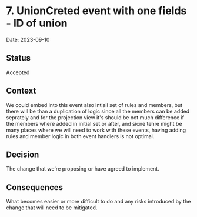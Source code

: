 # 7. UnionCreted event with one fields - ID of union

Date: 2023-09-10

## Status

Accepted

## Context

We could embed into this event also intiail set of rules and members, but there will be than a duplication of logic since all the members can be added seprately and for the projection view it's should be not much difference if the members where added in initial set or after, and sicne tehre might be many places where we will need to work with these events, having adding rules and member logic in both event handlers is not optimal.

## Decision

The change that we're proposing or have agreed to implement.

## Consequences

What becomes easier or more difficult to do and any risks introduced by the change that will need to be mitigated.
